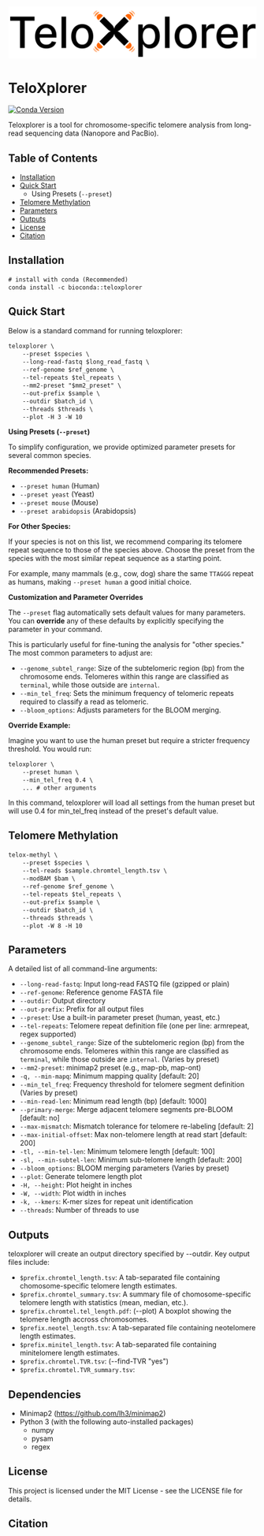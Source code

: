 ![image](https://github.com/hhuili/TeloXplorer/blob/main/logo/logo.svg)
# TeloXplorer

[![Conda Version](https://img.shields.io/conda/vn/huihui_li/teloxplorer.svg?style=flat-square)](https://anaconda.org/huihui_li/teloxplorer)

Teloxplorer is a tool for chromosome-specific telomere analysis from long-read sequencing data (Nanopore and PacBio).

## Table of Contents

- [Installation](#installation)
- [Quick Start](#quick-start)
  - Using Presets (`--preset`)
- [Telomere Methylation](#telomere-methylation)
- [Parameters](#parameters)
- [Outputs](#outputs)
- [License](#license)
- [Citation](#citation)

## Installation

```
# install with conda (Recommended)
conda install -c bioconda::teloxplorer
```

## Quick Start

Below is a standard command for running teloxplorer:
```
teloxplorer \
    --preset $species \
    --long-read-fastq $long_read_fastq \
    --ref-genome $ref_genome \
    --tel-repeats $tel_repeats \
    --mm2-preset "$mm2_preset" \
    --out-prefix $sample \
    --outdir $batch_id \
    --threads $threads \
    --plot -H 3 -W 10
```

**Using Presets (`--preset`)**

To simplify configuration, we provide optimized parameter presets for several common species.

**Recommended Presets:**

- `--preset human` (Human)
- `--preset yeast` (Yeast)
- `--preset mouse` (Mouse)
- `--preset arabidopsis` (Arabidopsis)

**For Other Species:**

If your species is not on this list, we recommend comparing its telomere repeat sequence to those of the species above. Choose the preset from the species with the most similar repeat sequence as a starting point.

For example, many mammals (e.g., cow, dog) share the same `TTAGGG` repeat as humans, making `--preset human` a good initial choice.

**Customization and Parameter Overrides**

The `--preset` flag automatically sets default values for many parameters. You can **override** any of these defaults by explicitly specifying the parameter in your command.

This is particularly useful for fine-tuning the analysis for "other species." The most common parameters to adjust are:

- `--genome_subtel_range`: Size of the subtelomeric region (bp) from the chromosome ends. Telomeres within this range are classified as `terminal`, while those outside are `internal`.
- `--min_tel_freq`: Sets the minimum frequency of telomeric repeats required to classify a read as telomeric.
- `--bloom_options`: Adjusts parameters for the BLOOM merging.

**Override Example:**

Imagine you want to use the human preset but require a stricter frequency threshold. You would run:

```
teloxplorer \
    --preset human \
    --min_tel_freq 0.4 \
    ... # other arguments
```
In this command, teloxplorer will load all settings from the human preset but will use 0.4 for min_tel_freq instead of the preset's default value.

## Telomere Methylation

```
telox-methyl \
    --preset $species \
    --tel-reads $sample.chromtel_length.tsv \
    --modBAM $bam \
    --ref-genome $ref_genome \
    --tel-repeats $tel_repeats \
    --out-prefix $sample \
    --outdir $batch_id \
    --threads $threads \
    --plot -W 8 -H 10
```

## Parameters

A detailed list of all command-line arguments: 
- `--long-read-fastq`: Input long-read FASTQ file (gzipped or plain)
- `--ref-genome`: Reference genome FASTA file
- `--outdir`: Output directory
- `--out-prefix`: Prefix for all output files
- `--preset`: Use a built-in parameter preset (human, yeast, etc.)
- `--tel-repeats`: Telomere repeat definition file (one per line: arm<TAB>repeat, regex supported)
- `--genome_subtel_range`: Size of the subtelomeric region (bp) from the chromosome ends. Telomeres within this range are classified as `terminal`, while those outside are `internal`. (Varies by preset)
- `--mm2-preset`: minimap2 preset (e.g., map-pb, map-ont)
- `-q, --min-mapq`: Minimum mapping quality [default: 20]
- `--min_tel_freq`: Frequency threshold for telomere segment definition (Varies by preset)
- `--min-read-len`: Minimum read length (bp) [default: 1000]
- `--primary-merge`: Merge adjacent telomere segments pre-BLOOM [default: no]
- `--max-mismatch`: Mismatch tolerance for telomere re-labeling [default: 2]
- `--max-initial-offset`: Max non-telomere length at read start [default: 200]
- `-tl, --min-tel-len`: Minimum telomere length [default: 100]
- `-sl, --min-subtel-len`: Minimum sub-telomere length [default: 200]
- `--bloom_options`: BLOOM merging parameters (Varies by preset)
- `--plot`: Generate telomere length plot
- `-H, --height`: Plot height in inches
- `-W, --width`: Plot width in inches
- `-k, --kmers`: K-mer sizes for repeat unit identification
- `--threads`: Number of threads to use

## Outputs

teloxplorer will create an output directory specified by --outdir. Key output files include:
- `$prefix.chromtel_length.tsv`: A tab-separated file containing chomosome-specific telomere length estimates.
- `$prefix.chromtel_summary.tsv`: A summary file of chomosome-specific telomere length with statistics (mean, median, etc.).
- `$prefix.chromtel.tel_length.pdf`: (--plot) A boxplot showing the telomere length accross chromosomes.
- `$prefix.neotel_length.tsv`: A tab-separated file containing neotelomere length estimates.
- `$prefix.minitel_length.tsv`: A tab-separated file containing minitelomere length estimates.
- `$prefix.chromtel.TVR.tsv`: (--find-TVR "yes")
- `$prefix.chromtel.TVR_summary.tsv`:

## Dependencies

- Minimap2 (https://github.com/lh3/minimap2)
- Python 3 (with the following auto-installed packages)
  - numpy
  - pysam
  - regex

## License
This project is licensed under the MIT License - see the LICENSE file for details.

## Citation









